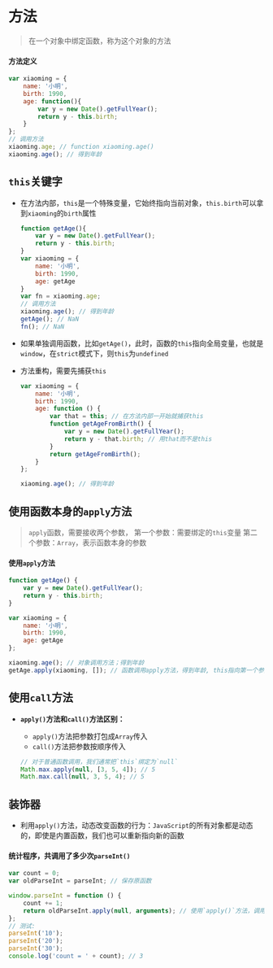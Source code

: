 # 方法

> 在一个对象中绑定函数，称为这个对象的方法

#### 方法定义

```JavaScript
var xiaoming = {
	name: '小明',
	birth: 1990,
	age: function(){
		var y = new Date().getFullYear();
		return y - this.birth;
	}
};
// 调用方法
xiaoming.age; // function xiaoming.age()
xiaoming.age(); // 得到年龄
```

## `this`关键字

* 在方法内部，`this`是一个特殊变量，它始终指向当前对象，`this.birth`可以拿到`xiaoming`的`birth`属性

	```JavaScript
	function getAge(){
		var y = new Date().getFullYear();
		return y - this.birth;
	}
	var xiaoming = {
		name: '小明',
		birth: 1990,
		age: getAge
	}
	var fn = xiaoming.age;
	// 调用方法
	xiaoming.age(); // 得到年龄
	getAge(); // NaN
	fn(); // NaN
	```

* 如果单独调用函数，比如`getAge()`，此时，函数的`this`指向全局变量，也就是`window`，在`strict`模式下，则`this`为`undefined`

* 方法重构，需要先捕获`this`

	```JavaScript
	var xiaoming = {
	    name: '小明',
	    birth: 1990,
	    age: function () {
	        var that = this; // 在方法内部一开始就捕获this
	        function getAgeFromBirth() {
	            var y = new Date().getFullYear();
	            return y - that.birth; // 用that而不是this
	        }
	        return getAgeFromBirth();
	    }
	};
	
	xiaoming.age(); // 得到年龄
	```

## 使用函数本身的`apply`方法

> `apply`函数，需要接收两个参数，
> 第一个参数：需要绑定的`this`变量
> 第二个参数：`Array`，表示函数本身的参数

#### 使用`apply`方法

```JavaScript
function getAge() {
    var y = new Date().getFullYear();
    return y - this.birth;
}

var xiaoming = {
    name: '小明',
    birth: 1990,
    age: getAge
};

xiaoming.age(); // 对象调用方法；得到年龄
getAge.apply(xiaoming, []); // 函数调用apply方法，得到年龄, this指向第一个参数即：xiaoming, 传递的参数为空
```

## 使用`call`方法

* **`apply()`方法和`call()`方法区别：**
	* `apply()`方法把参数打包成`Array`传入
	* `call()`方法把参数按顺序传入

	```JavaScript
	// 对于普通函数调用，我们通常把`this`绑定为`null`
	Math.max.apply(null, [3, 5, 4]); // 5
	Math.max.call(null, 3, 5, 4); // 5
	```

## 装饰器

* 利用`apply()`方法，动态改变函数的行为：`JavaScript`的所有对象都是动态的，即使是内置函数，我们也可以重新指向新的函数

#### 统计程序，共调用了多少次`parseInt()`

```JavaScript
var count = 0;
var oldParseInt = parseInt; // 保存原函数

window.parseInt = function () {
    count += 1;
    return oldParseInt.apply(null, arguments); // 使用`apply()`方法，调用原函数
};
// 测试:
parseInt('10');
parseInt('20');
parseInt('30');
console.log('count = ' + count); // 3
```

